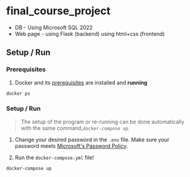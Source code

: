 # final_course_project
 
- DB - Using Microsoft SQL 2022
- Web page - using Flask (backend)
             using html+css (frontend)

## Setup / Run
### Prerequisites

1. Docker and its [prerequisites](https://docs.docker.com/desktop/install/windows-install/#system-requirements) are installed and **running**
```bash
docker ps
```

### Setup / Run
> The setup of the program or re-running can be done automatically with the same command,`docker-compose up`.

1. Change your desired password in the `.env` file. Make sure your password meets [Microsoft's Password Policy](https://learn.microsoft.com/en-us/sql/relational-databases/security/password-policy?view=sql-server-ver16#password-complexity).

2. Run the `docker-compose.yml` file!
```bash
docker-compose up
```
